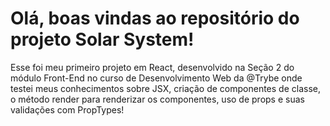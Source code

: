 # Olá, boas vindas ao repositório do projeto Solar System!

Esse foi meu primeiro projeto em React, desenvolvido na Seção 2 do módulo Front-End no curso de Desenvolvimento Web da @Trybe onde testei meus conhecimentos sobre JSX, criação de componentes de classe, o método render para renderizar os componentes, uso de props e suas validações com PropTypes!  
